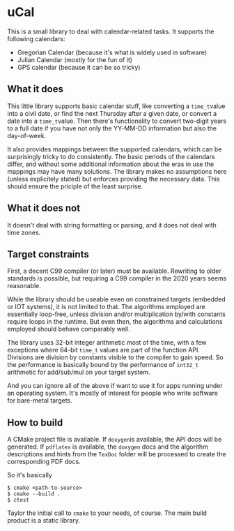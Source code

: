 # uCal

This is a small library to deal with calendar-related tasks. It supports the following calendars:

 + Gregorian Calendar (because it's what is widely used in software)
 + Julian Calendar (mostly for the fun of it)
 + GPS calendar (because it can be so tricky)

## What it does

This little library supports basic calendar stuff, like converting a `time_t`value into a civil date, or find the next Thursday after a given date, or convert a date into a `time_t`value.  Then there's functionality to convert two-digit years to a full date if you have not only the YY-MM-DD information but also the day-of-week.

It also provides mappings between the supported calendars, which can be surprisingly tricky to do consistently.  The basic periods of the calendars differ, and without some additional information about the eras in use the mappings may have many solutions.  The library makes no assumptions here (unless explicitely stated) but enforces providing the necessary data.  This should ensure the priciple of the least surprise.


## What it does not

It doesn't deal with string formatting or parsing, and it does not deal with time zones.


## Target constraints

First, a decent C99 compiler (or later) must be available. Rewriting to older standards is possible, but requiring a C99 compiler in the 2020 years seems reasonable.

While the library should be useable even on constrained targets (embedded or IOT systems), it is not limited to that.  The algorithms employed are essentially loop-free, unless division and/or multiplication by/with constants require loops in the runtime.  But even then, the algorithms and calculations employed should behave comparably well.
 
The library uses 32-bit integer arithmetic most of the time, with a few exceptions where 64-bit `time_t` values are part of the function API.  Divisions are division by constants visible to the compiler to gain speed. So the performance is basically bound by the performance of `int32_t` arithmetic for add/sub/mul on your target system.

And you can ignore all of the above if want to use it for apps running under an operating system. It's mostly of interest for people who write software for bare-metal targets. 
 
 
## How to build

A CMake project file is available.  If `doxygen`is available, the API docs will be generated.  If `pdflatex` is available, the `doxygen` docs and the algorithm descriptions and hints from the `TexDoc` folder will be processed to create the corresponding PDF docs.

So it's basically

    $ cmake <path-to-source>
    $ cmake --build .
    $ ctest

Taylor the initial call to `cmake` to your needs, of course. The main build product is a static library.
